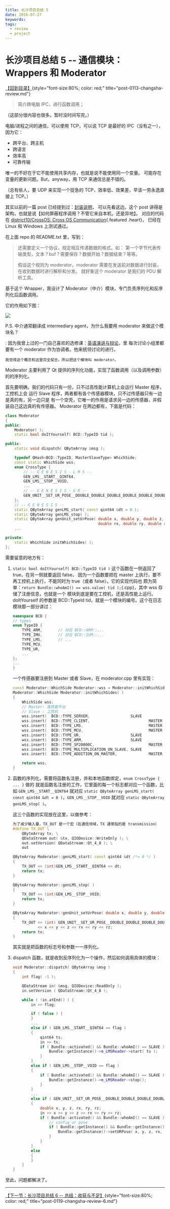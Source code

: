 ```yaml
---
title: 长沙项目总结 5
date: 2016-07-27
keywords:
tags:
  - review
  - project
---
```


长沙项目总结 5 -- 通信模块：Wrappers 和 Moderator
=================================================

[【回到目录】](post-0113-changsha-review.html){style="font-size:80%; color: red;" title="post-0113-changsha-review.md"}

>   简介跨电脑 IPC，进行函数调用；

（这部分很内容也很多。暂时没时间写完。）

电脑/进程之间的通信，可以使用 TCP，可以说 TCP 是最好的 IPC（没有之一），因为它：

-   跨平台、跨主机
-   跨语言
-   效率高
-   可靠传输

唯一的不好在于它不能使用共享内存，也就是说不能使用同一个变量。
可能存在变量的更新问题。But，anyway，用 TCP 来通信总是不错的。

（总有些人，要 UDP 来实现一个捉急的 TCP，效率低、效果差，早该一劳永逸直接上 TCP。）

其实以前的一篇 post 已经提到过：[封装说明](post-0059-exe-wrapper.html)，
可以先看这边。这个 post 讲得是架构，也就是说【如何屏蔽程序调用？不管它来自本机，还是异地】。
对应的代码在 [district10/CrossOS: Cross OS Communication](https://github.com/district10/CrossOS){.featured .heart}，
已经在 Linux 和 Windows 上测试通过。

在上面 repo 的 README.txt 里，写到：

>   还需要定义一个协议，规定相互传递数据的格式。如：
>   第一个字节代表传输类型，文本？buf？需要保存？数据开始？数据结束？等等。
>
>   假设这个规则为 moderator，moderator 需要在发送前对数据进行封装，在收到数据时进行解析和分发。
>   就好象这个 moderator 是我们的 PDU 解析工具。

基于这个 Wrapper，我设计了 Moderator（中介）模块，专门负责序列化和反序列化后函数调用。

它的作用如下图：

![](http://whudoc.qiniudn.com/2016/system-flow.png)

P.S. 中介通常翻译成 intermediary agent，为什么我要用 moderator 来做这个模块名？

:   因为我曾上过的一门自己喜欢的选修课：[英语演讲与辩论](post-0027-ai-will-kill-us.html)，里
    每次讨论小组里都要有一个 moderator 作为协调者。他来统领讨论的进行。

    我觉得这个概念和这里完全契合。所以把这个模块叫 moderator。

Moderator 主要利用了 Qt 提供的序列化功能，实现了函数调用（以及调用参数）的的序列化。

首先要明确，我们的代码只有一份，只不过高性能计算机上会运行 Master 程序，工控机上会
运行 Slave 程序，两者都有各个传感器模块，只不过传感器只有一边是真的有，另一边只是
有一个空壳，它唯一的作用是请求另一边的传感器，并假装自己这边真的有传感器。
Moderator 在两边都有，下面是代码：

```cpp
class Moderator
{
public:
    Moderator( );
    static bool doItYourself( BCD::TypeID tid );

public:
    static void dispatch( QByteArray &msg );

    typedef QHash<BCD::TypeID, MasterSlaveType> WhichSide;
    const static WhichSide wss;
    enum CrossType {
        // -- G E N E S I S - L M S --
        GEN_LMS__START__QINT64,
        GEN_LMS__STOP__VOID,
        ...
        // -- G E N E S I S - U R --
        GEN_UNIT__SET_UR_POSE__DOUBLE_DOUBLE_DOUBLE_DOUBLE_DOUBLE_DOUBLE
    };
    // -- G E N E S I S --
    static QByteArray genLMS_start( const qint64 &dt = 0 );
    static QByteArray genLMS_stop( );
    static QByteArray genUnit_setUrPose( double x, double y, double z,
                                         double rx, double ry, double rz );
    ...

private:
    static WhichSide initWhichSides( );
};
```

需要留意的地方有：

1.  `static bool doItYourself( BCD::TypeID tid )` 这个函数在一侧返回了 true，在另一侧就要返回 false，
    因为一个函数要把在 master 上执行，要不再工控机上执行，不能同时为 true（或者 false）。它的实现代码也
    颇为简单：`return Bundle::whoAmI() == wss.value( tid );`{.cpp}，其中 wss 存储了注册信息，也就是一个
    模块到底是要在工控机，还是高性能上运行。doItYourself 的参数是 BCD::TypeId
    tid，就是一个模块的编号。这个在日志模块那一部分讲过：

    ```cpp
    namespace BCD {
    // types
    enum TypeID {
        TYPE_ARM,       // 对应 BCD::ARM::...
        TYPE_IMU,       // 对应 BCD::IUM::...
        TYPE_LMS,       // ...
        TYPE_MCU,
        TYPE_UR,
        ...
    };
    ...
    }
    ```

    一个传感器要注册到 Master 或者 Slave，在 moderator.cpp 里有实现：

    ```cpp
    const Moderator::WhichSide Moderator::wss = Moderator::initWhichSides( );
    Moderator::WhichSide Moderator::initWhichSides( )
    {
        WhichSide wss;
        // Master: 高性能平台
        // Slave : 工控机
        wss.insert(  BCD::TYPE_SERVER,                  SLAVE           );
        wss.insert(  BCD::TYPE_CLIENT,                          MASTER  );
        wss.insert(  BCD::TYPE_LMS,                             MASTER  );
        wss.insert(  BCD::TYPE_MCU,                             MASTER  );
        wss.insert(  BCD::TYPE_UR,                      SLAVE           );
        wss.insert(  BCD::TYPE_ARM,                     SLAVE           );
        wss.insert(  BCD::TYPE_SP20000C,                        MASTER  );
        wss.insert(  BCD::TYPE_MULTIPLICATION_ON_SLAVE, SLAVE           );
        wss.insert(  BCD::TYPE_ADDITION_ON_MASTER,              MASTER  );

        return wss;
    }
    ```

2.  函数的序列化，需要将函数名注册，并和本地函数绑定，`enum CrossType { ... }` 做的
    就是函数名注册的工作，它里面的每一个标志都对应一个函数，比如 `GEN_LMS__START__QINT64`
    就对应 `static QByteArray genLMS_start( const qint64 &dt = 0 )`，`GEN_LMS__STOP__VOID`
    就对应 `static QByteArray genLMS_stop( )`。

    这三个函数的实现放在这里，以做参考：

    ```cpp
    为了减少输入量，TX_OUT 是一个宏（在通信领域，TX 通常指的是 transmission）
    #define TX_OUT \
        QByteArray tx; \
        QDataStream out( &tx, QIODevice::WriteOnly ); \
        out.setVersion( QDataStream::Qt_4_8 ); \
        out

    QByteArray Moderator::genLMS_start( const qint64 &dt /*= 0 */ )
    {
        TX_OUT << (int)GEN_LMS__START__QINT64 << dt;
        return tx;
    }

    QByteArray Moderator::genLMS_stop( )
    {
        TX_OUT << (int)GEN_LMS__STOP__VOID;
        return tx;
    }

    QByteArray Moderator::genUnit_setUrPose( double x, double y, double z, double rx, double ry, double rz )
    {
        TX_OUT << (int) GEN_UNIT__SET_UR_POSE__DOUBLE_DOUBLE_DOUBLE_DOUBLE_DOUBLE_DOUBLE
               << x << y << z << rx << ry << rz;
        return tx;
    }
    ```

    其实就是把函数的标志号和参数一一序列化。

3.  dispatch 函数，就是收到反序列化为一个操作，然后如何调用具体的模块：

    ```cpp
    void Moderator::dispatch( QByteArray &msg )
    {
        int flag( -1 );

        QDataStream in( &msg, QIODevice::ReadOnly );
        in.setVersion ( QDataStream::Qt_4_8 );

        while ( !in.atEnd() ) {
            in >> flag;

            if ( false ) {
            }
            ...
            else if ( GEN_LMS__START__QINT64 == flag )
            {
                qint64 ts;
                in >> ts;
                if ( Bundle::activated() && Bundle::whoAmI() == SLAVE ) {
                    Bundle::getInstance()->m_LMSReader->start( ts );
                }
            }
            else if ( GEN_LMS__STOP__VOID == flag )
            {
                if ( Bundle::activated() && Bundle::whoAmI() == SLAVE ) {
                    Bundle::getInstance()->m_LMSReader->stop();
                }
            }
            ...
            else if ( GEN_UNIT__SET_UR_POSE__DOUBLE_DOUBLE_DOUBLE_DOUBLE_DOUBLE_DOUBLE == flag )
            {
                double x, y, z, rx, ry, rz;
                in >> x >> y >> z >> rx >> ry >> rz;
                if ( Bundle::activated() && Bundle::whoAmI() == SLAVE ) {
                    // config ur pose
                    if ( Bundle::getInstance() && Bundle::getInstance()->collectionUnit ) {
                        Bundle::getInstance()->setURPose( x, y, z, rx, ry, rz );
                    }
                }
            }
            else
            {
            }
        }
    }
    ```

至此，问题都解决了。

---

[【下一节：长沙项目总结 6 -- 总结：收获与不足】](post-0119-changsha-review-6.html){style="font-size:80%; color: red;" title="post-0119-changsha-review-6.md"}
